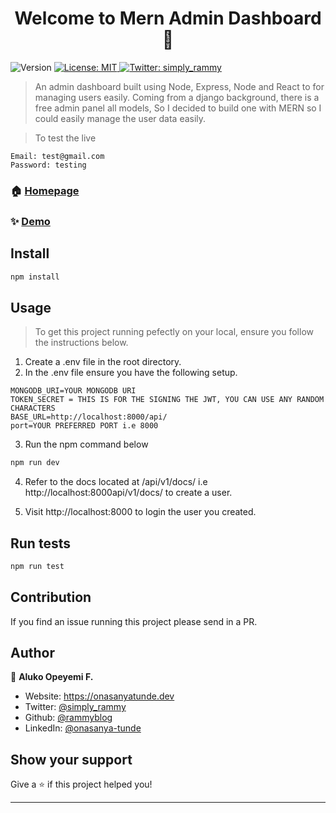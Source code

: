 <h1 align="center">Welcome to Mern Admin Dashboard 👋</h1>
<p>
  <img alt="Version" src="https://img.shields.io/badge/version-1.0.0-blue.svg?cacheSeconds=2592000" />
  <a href="#" target="_blank">
    <img alt="License: MIT" src="https://img.shields.io/badge/License-MIT-yellow.svg" />
  </a>
  <a href="https://twitter.com/simply_rammy" target="_blank">
    <img alt="Twitter: simply_rammy" src="https://img.shields.io/twitter/follow/simply_rammy.svg?style=social" />
  </a>
</p>

> An admin dashboard built using Node, Express, Node and React to for managing users easily. Coming from a django background, there is a free admin panel all models, So I decided to build one with MERN so I could easily manage the user data easily.

> To test the live

```
Email: test@gmail.com
Password: testing
```

### 🏠 [Homepage](https://mern-admin-dashboard.herokuapp.com)

### ✨ [Demo](https://mern-admin-dashboard.herokuapp.com/dashboard/)

## Install

```sh
npm install
```

## Usage

> To get this project running pefectly on your local, ensure you follow the instructions below.

1. Create a .env file in the root directory.
2. In the .env file ensure you have the following setup.

```
MONGODB_URI=YOUR MONGODB URI
TOKEN_SECRET = THIS IS FOR THE SIGNING THE JWT, YOU CAN USE ANY RANDOM CHARACTERS
BASE_URL=http://localhost:8000/api/
port=YOUR PREFERRED PORT i.e 8000
```

3. Run the npm command below

```sh
npm run dev
```

4. Refer to the docs located at /api/v1/docs/ i.e http://localhost:8000api/v1/docs/ to create a user.

5. Visit http://localhost:8000 to login the user you created.

## Run tests

```sh
npm run test
```

## Contribution

If you find an issue running this project please send in a PR.

## Author

👤 **Aluko Opeyemi F.**

- Website: https://onasanyatunde.dev
- Twitter: [@simply_rammy](https://twitter.com/simply_rammy)
- Github: [@rammyblog](https://github.com/rammyblog)
- LinkedIn: [@onasanya-tunde](https://linkedin.com/in/onasanya-tunde)

## Show your support

Give a ⭐️ if this project helped you!

---
